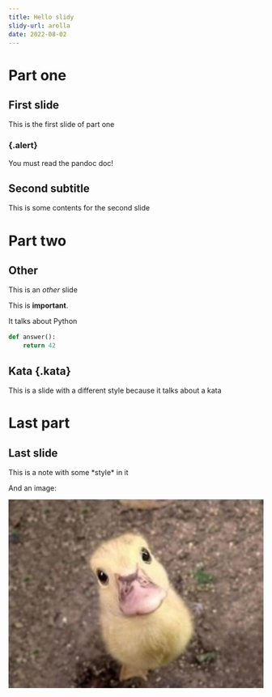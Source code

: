 ```yaml
---
title: Hello slidy
slidy-url: arolla
date: 2022-08-02
---
```


# Part one

## First slide

This is the first slide of part one

### {.alert}

You must read the pandoc doc!

## Second subtitle

This is some contents for the second slide

# Part two

## Other

This is an *other* slide

This is **important**.

It talks about Python

```python
def answer():
    return 42
```

##  Kata {.kata}

This is a slide with a different style because it talks about a kata

# Last part

## Last slide

<p class="note">This is a note with some *style* in it</p>

And an image:

![](cute-duck.jpg)
